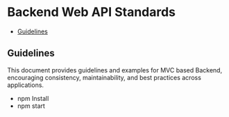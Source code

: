 # Backend Web API Standards

- [Guidelines](#guidelines)

## Guidelines

This document provides guidelines and examples for MVC based Backend, encouraging consistency, maintainability, and best practices across applications.

- npm Install
- npm start
